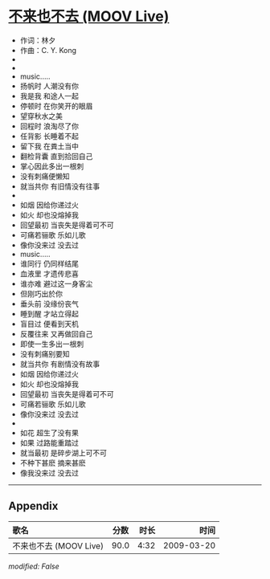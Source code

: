 # [不来也不去 (MOOV Live)](https://music.163.com/song?id=33418343)

* 作词：林夕
* 作曲：C. Y. Kong
* 
* 
* music.....
* 扬帆时 人潮没有你
* 我是我 和途人一起
* 停顿时 在你笑开的眼眉
* 望穿秋水之美
* 回程时 浪淘尽了你
* 任背影 长睡着不起
* 留下我 在粪土当中
* 翻检背囊 直到拾回自己
* 掌心因此多出一根刺
* 没有刺痛便懒知
* 就当共你 有旧情没有往事
* 
* 如烟 因给你递过火
* 如火 却也没熔掉我
* 回望最初 当丧失是得着可不可
* 可痛若骊歌 乐如儿歌
* 像你没来过 没去过
* music.....
* 谁同行 仍同样结尾
* 血液里 才遗传悲喜
* 谁亦难 避过这一身客尘
* 但刚巧出於你
* 垂头前 没缘份丧气
* 睡到醒 才站立得起
* 盲目过 便看到天机
* 反覆往来 又再做回自己
* 即使一生多出一根刺
* 没有刺痛别要知
* 就当共你 有剧情没有故事
* 如烟 因给你递过火
* 如火 却也没熔掉我
* 回望最初 当丧失是得着可不可
* 可痛若骊歌 乐如儿歌
* 像你没来过 没去过
* 
* 如花 超生了没有果
* 如果 过路能重踏过
* 就当最初 是碎步湖上可不可
* 不种下甚麽 摘来甚麽
* 像我没来过 没去过


---

## Appendix

|歌名|分数|时长|时间|
|:---|:---:|---:|---:|
|不来也不去 (MOOV Live)|90.0|4:32|2009-03-20

*modified: False*